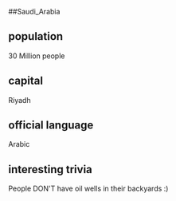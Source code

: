 ##Saudi_Arabia
## population
30 Million people

## capital
Riyadh
 
## official language
Arabic

## interesting trivia
People DON'T have oil wells in their backyards :)


